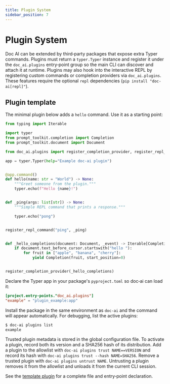 ```yaml
---
title: Plugin System
sidebar_position: 7
---
```


# Plugin System

Doc AI can be extended by third‑party packages that expose extra Typer
commands. Plugins must return a `typer.Typer` instance and register it under
the `doc_ai.plugins` entry‑point group so the main CLI can discover and
attach it at runtime. Plugins may also hook into the interactive REPL by
registering custom commands or completion providers via
`doc_ai.plugins`. These features require the optional `repl` dependencies
(`pip install "doc-ai[repl]"`).

## Plugin template

The minimal plugin below adds a `hello` command. Use it as a starting point:

```python title="docs/examples/plugin_example.py"
from typing import Iterable

import typer
from prompt_toolkit.completion import Completion
from prompt_toolkit.document import Document

from doc_ai.plugins import register_completion_provider, register_repl_command

app = typer.Typer(help="Example doc-ai plugin")


@app.command()
def hello(name: str = "World") -> None:
    """Greet someone from the plugin."""
    typer.echo(f"Hello {name}!")


def _ping(args: list[str]) -> None:
    """Simple REPL command that prints a response."""

    typer.echo("pong")


register_repl_command("ping", _ping)


def _hello_completions(document: Document, _event) -> Iterable[Completion]:
    if document.text_before_cursor.startswith("hello "):
        for fruit in ["apple", "banana", "cherry"]:
            yield Completion(fruit, start_position=0)


register_completion_provider(_hello_completions)
```

Declare the Typer app in your package's `pyproject.toml` so doc‑ai can load
it:

```toml title="pyproject.toml"
[project.entry-points."doc_ai.plugins"]
"example" = "plugin_example:app"
```

Install the package in the same environment as `doc-ai` and the command will
appear automatically. For debugging, list the active plugins:

```bash
$ doc-ai plugins list
example
```

Trusted plugin metadata is stored in the global configuration file. To
activate a plugin, record both its version and a SHA256 hash of its
distribution. Add a plugin to the allowlist with
`doc-ai plugins trust NAME==VERSION` and record its hash with
`doc-ai plugins trust --hash NAME=SHA256`. Remove a trusted plugin with
`doc-ai plugins untrust NAME`. Untrusting a plugin removes it from the
allowlist and unloads it from the current CLI session.

See the [template plugin](../../../examples/plugin_example.py) for a complete
file and entry‑point declaration.

